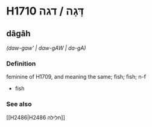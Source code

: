 # H1710 דָּגָה / דגה

## dâgâh

_(daw-gaw' | daw-ɡAW | da-ɡA)_

### Definition

feminine of H1709, and meaning the same; fish; fish; n-f

- fish

### See also

[[H2486|H2486 חלילה]]
